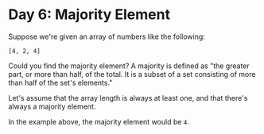 # Day 6: Majority Element

Suppose we're given an array of numbers like the following:

`[4, 2, 4]`

Could you find the majority element? A majority is defined as "the greater part, or more than half, of the total. It is a subset of a set consisting of more than half of the set's elements."

Let's assume that the array length is always at least one, and that there's always a majority element.

In the example above, the majority element would be `4`.
